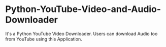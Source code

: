 # Python-YouTube-Video-and-Audio-Downloader
It's a Python YouTube Video Downloader. Users can download Audio too from YouTube using this Application.
